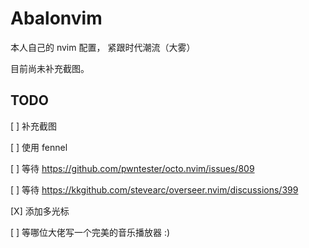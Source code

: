# Abalonvim

本人自己的 nvim 配置， 紧跟时代潮流（大雾）

目前尚未补充截图。

## TODO

\[ \] 补充截图

\[ \] 使用 fennel

\[ \] 等待 <https://github.com/pwntester/octo.nvim/issues/809>

\[ \] 等待 <https://kkgithub.com/stevearc/overseer.nvim/discussions/399>

\[X\] 添加多光标

\[ \] 等哪位大佬写一个完美的音乐播放器 :)
